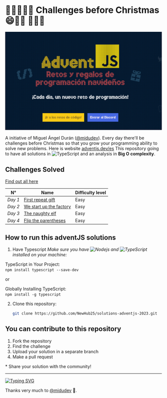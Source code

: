 # 🎀🎁🎄🎄🎄 Challenges before Christmas 😄🎅🫎 🎄🎄🎄

<a href="https://adventjs.dev/es"><img src="https://github.com/NewHub25/solutions-adventjs-2023/blob/main/assets/adventjs-img.png"></a>

A initiative of Miguel Ángel Durán ([@midudev](https://github.com/midudev)). Every day there'll be challenges before Christmas so that you grow your programming ability to solve new problems. Here is website <a href="https://adventjs.dev/es">adventjs.dev/es</a>
This repository going to have all solutions in <img alt="TypeScript" src="https://img.shields.io/badge/-TypeScript-007ACC?style=flat-square&logo=typescript&logoColor=white" /> and an analysis in <strong>Big O complexity</strong>.

## Challenges Solved
<a href="https://github.com/NewHub25/solutions-adventjs-2023/tree/main/challenges">Find out all here</a>

| N° | Name | Difficulty level |
|---|---|---|
|<i>Day 1</i>|<a href="https://github.com/NewHub25/solutions-adventjs-2023/blob/main/challenges/challenge-01.ts">First repeat gift</a> | Easy |
|<i>Day 2</i>|<a href="https://github.com/NewHub25/solutions-adventjs-2023/blob/main/challenges/challenge-02.ts">We start up the factory  | Easy |
|<i>Day 3</i>|<a href="https://github.com/NewHub25/solutions-adventjs-2023/blob/main/challenges/challenge-03.ts">The naughty elf | Easy |
|<i>Day 4</i>|<a href="https://github.com/NewHub25/solutions-adventjs-2023/blob/main/challenges/challenge-04.ts">Flip the parentheses | Easy |

## How to run this adventJS solutions

1. Have Typescript
<i>Make sure you have <img alt="Nodejs" src="https://img.shields.io/badge/-Nodejs-43853d?style=flat-square&logo=Node.js&logoColor=white" /> and <img alt="TypeScript" src="https://img.shields.io/badge/-TypeScript-007ACC?style=flat-square&logo=typescript&logoColor=white" /> installed on your machine:</i>
<p>TypeScript in Your Project: <br /><code>npm install typescript --save-dev</code></p>or
<p>Globally Installing TypeScript: <br /><code>npm install -g typescript</code></p>

2. Clone this repository:
    ```bash
    git clone https://github.com/NewHub25/solutions-adventjs-2023.git
    ```

## You can contribute to this repository
<ol>
    <li>Fork the repository</li>
    <li>Find the challenge</li>
    <li>Upload your solution in a separate branch</li>
    <li>Make a pull request</li>
</ol>
    * Share your solution with the community!<br />
<hr />

[![Typing SVG](https://readme-typing-svg.demolab.com?font=Fira+Code&weight=700&size=32&duration=7000&pause=1000&color=079D00&background=CD0500&center=true&vCenter=true&random=false&width=700&lines=Advent+JavaScript)](https://git.io/typing-svg)

Thanks very much to [@midudev](https://github.com/midudev) 🎁.
